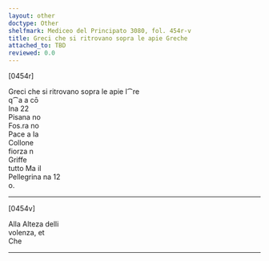 ```yaml
---
layout: other
doctype: Other
shelfmark: Mediceo del Principato 3080, fol. 454r-v
title: Greci che si ritrovano sopra le apie Greche
attached_to: TBD
reviewed: 0.0
---
```


[0454r]  
  
  
Greci che si ritrovano sopra le apie l⁀re  
q⁀a a cō  
Ina 22  
Pisana no  
Fos.ra no  
Pace a Ia  
Collone  
fiorza n  
Griffe  
tutto Ma il  
Pellegrina na 12  
o.  
  
---  

[0454v]  
  
  
Alla Alteza delli  
volenza, et  
Che  
  
---  

